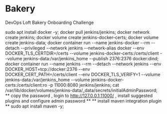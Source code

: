 # Bakery
DevOps Loft Bakery Onboarding Challenge

sudo apt install docker -y;
docker pull jenkins/jenkins;
docker network create jenkins;
docker volume create jenkins-docker-certs;
docker volume create jenkins-data;
docker container run --name jenkins-docker --rm --detach   --privileged --network jenkins --network-alias docker   --env DOCKER_TLS_CERTDIR=/certs   --volume jenkins-docker-certs:/certs/client   --volume jenkins-data:/var/jenkins_home   --publish 2376:2376 docker:dind;
docker container run --name jenkins --rm --detach   --network jenkins --env DOCKER_HOST=tcp://docker:2376   --env DOCKER_CERT_PATH=/certs/client --env DOCKER_TLS_VERIFY=1   --volume jenkins-data:/var/jenkins_home   --volume jenkins-docker-certs:/certs/client:ro  -p 11000:8080 jenkins/jenkins;
cat /var/lib/docker/volumes/jenkins-data/_data/secrets/initialAdminPassword;
** copy the password , login to http://127.0.0.1:11000/ , install suggested plugins and configure admin password ** 
** install maven integration plugin **
sudo apt install maven -y;






